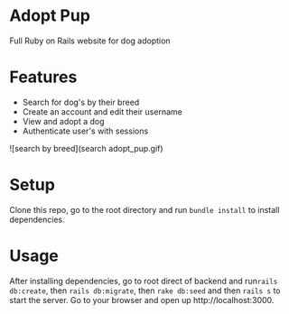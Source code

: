 # Adopt Pup

Full Ruby on Rails website for dog adoption

# Features
* Search for dog's by their breed
* Create an account and edit their username
* View and adopt a dog
* Authenticate user's with sessions

![search by breed](search adopt_pup.gif)

# Setup
Clone this repo, go to the root directory and run ```bundle install``` to install dependencies.

# Usage
After installing dependencies, go to root direct of backend and run```rails db:create```, then ```rails db:migrate```, then ```rake db:seed``` and then ```rails s``` to start the server. Go to your browser and open up http://localhost:3000.
